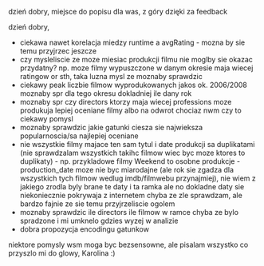 dzień dobry, miejsce do popisu dla was, z góry dzięki za feedback

dzień dobry,

- ciekawa nawet korelacja miedzy runtime a avgRating - mozna by sie temu przyjrzec jeszcze
- czy mysleliscie ze moze miesiac produkcji filmu nie moglby sie okazac przydatny? np. moze filmy wypuszczone w danym okresie maja wiecej ratingow or sth, taka luzna mysl ze moznaby sprawdzic 
- ciekawy peak liczbie filmow wyprodukowanych jakos ok. 2006/2008 moznaby spr dla tego okresu dokladniej ile dany rok 
- moznaby spr czy directors ktorzy maja wiecej professions moze produkuja lepiej oceniane filmy albo na odwrot chociaz nwm czy to ciekawy pomysl
- moznaby sprawdzic jakie gatunki ciesza sie najwieksza popularnoscia/sa najlepiej oceniane
- nie wszystkie filmy majace ten sam tytul i date produkcji sa duplikatami (nie sprawdzalam wszystkich takihc filmow wiec byc moze ktores to duplikaty) - np. przykladowe filmy Weekend to osobne produkcje - production_date moze nie byc miarodajne (ale rok sie zgadza dla wszystkich tych filmow wedlug imdb/filmwebu przynajmiej), nie wiem z jakiego zrodla byly brane te daty i ta ramka ale no dokladne daty sie niekoniecznie pokrywaja z internetem chyba ze zle sprawdzam, ale bardzo fajnie ze sie temu przyjrzeliscie ogolem 
- moznaby sprawdzic ile directors ile filmow w ramce chyba ze bylo spradzone i mi umknelo gdzies wyzej w analizie
- dobra propozycja encodingu gatunkow 

niektore pomysly wsm moga byc bezsensowne, ale pisalam wszystko co przyszlo mi do glowy, Karolina :)